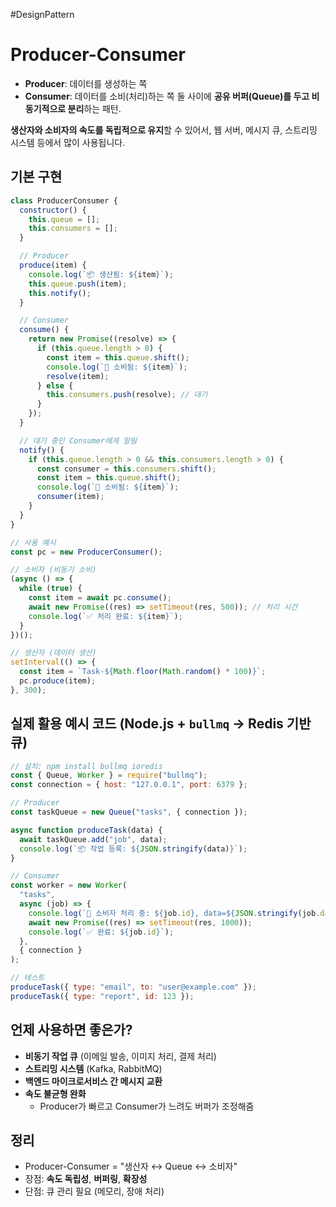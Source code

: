 #DesignPattern 

# Producer-Consumer

- **Producer**: 데이터를 생성하는 쪽
- **Consumer**: 데이터를 소비(처리)하는 쪽 둘 사이에 **공유 버퍼(Queue)를 두고 비동기적으로 분리**하는 패턴.

**생산자와 소비자의 속도를 독립적으로 유지**할 수 있어서, 웹 서버, 메시지 큐, 스트리밍 시스템 등에서 많이 사용됩니다.

## 기본 구현

```js
class ProducerConsumer {
  constructor() {
    this.queue = [];
    this.consumers = [];
  }

  // Producer
  produce(item) {
    console.log(`📦 생산됨: ${item}`);
    this.queue.push(item);
    this.notify();
  }

  // Consumer
  consume() {
    return new Promise((resolve) => {
      if (this.queue.length > 0) {
        const item = this.queue.shift();
        console.log(`🙋 소비됨: ${item}`);
        resolve(item);
      } else {
        this.consumers.push(resolve); // 대기
      }
    });
  }

  // 대기 중인 Consumer에게 알림
  notify() {
    if (this.queue.length > 0 && this.consumers.length > 0) {
      const consumer = this.consumers.shift();
      const item = this.queue.shift();
      console.log(`🙋 소비됨: ${item}`);
      consumer(item);
    }
  }
}

// 사용 예시
const pc = new ProducerConsumer();

// 소비자 (비동기 소비)
(async () => {
  while (true) {
    const item = await pc.consume();
    await new Promise((res) => setTimeout(res, 500)); // 처리 시간
    console.log(`✅ 처리 완료: ${item}`);
  }
})();

// 생산자 (데이터 생산)
setInterval(() => {
  const item = `Task-${Math.floor(Math.random() * 100)}`;
  pc.produce(item);
}, 300);
```


## 실제 활용 예시 코드 (Node.js + `bullmq` -> Redis 기반 큐)

```js
// 설치: npm install bullmq ioredis
const { Queue, Worker } = require("bullmq");
const connection = { host: "127.0.0.1", port: 6379 };

// Producer
const taskQueue = new Queue("tasks", { connection });

async function produceTask(data) {
  await taskQueue.add("job", data);
  console.log(`📦 작업 등록: ${JSON.stringify(data)}`);
}

// Consumer
const worker = new Worker(
  "tasks",
  async (job) => {
    console.log(`🙋 소비자 처리 중: ${job.id}, data=${JSON.stringify(job.data)}`);
    await new Promise((res) => setTimeout(res, 1000));
    console.log(`✅ 완료: ${job.id}`);
  },
  { connection }
);

// 테스트
produceTask({ type: "email", to: "user@example.com" });
produceTask({ type: "report", id: 123 });
```

## 언제 사용하면 좋은가?

- **비동기 작업 큐** (이메일 발송, 이미지 처리, 결제 처리)
- **스트리밍 시스템** (Kafka, RabbitMQ)
- **백엔드 마이크로서비스 간 메시지 교환**
- **속도 불균형 완화**
    - Producer가 빠르고 Consumer가 느려도 버퍼가 조정해줌

## 정리

- Producer-Consumer = "생산자 ↔ Queue ↔ 소비자"
- 장점: **속도 독립성**, **버퍼링**, **확장성**
- 단점: 큐 관리 필요 (메모리, 장애 처리)
